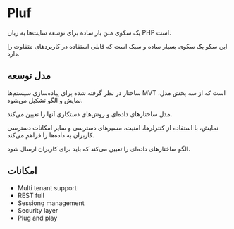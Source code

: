 # Pluf

یک سکوی متن باز ساده برای توسعه سایت‌ها به زبان PHP است. 

این سکو یک سکوی بسیار ساده و سبک است که قابلی استفاده در کاربردهای متفاوت را دارد.

## مدل توسعه

ساختار در نظر گرفته شده برای پیاده‌سازی سیستم‌ها MVT است که از سه بخش مدل، نمایش و الگو تشکیل می‌شود. 

مدل ساختارهای داده‌ای و روش‌های دستکاری آنها را تعیین می‌کند.

نمایش، با استفاده از کنترلرها، امنیت، مسیر‌های دسترسی و سایر امکانات دسترسی کاربران به داده‌ها را فراهم می‌کند.

الگو ساختارهای داده‌ای را تعیین می‌کند که باید برای کاربران ارسال شود.

## امکانات

- Multi tenant support
- REST full
- Sessiong management
- Security layer
- Plug and play

